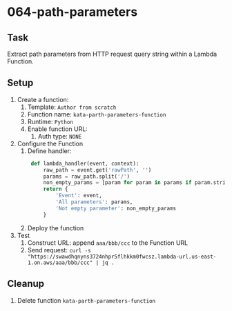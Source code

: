 # 064-path-parameters

## Task

Extract path parameters from HTTP request query string within a Lambda Function.

## Setup

1. Create a function:
    1. Template: `Author from scratch`
    2. Function name: `kata-parth-parameters-function`
    3. Runtime: `Python`
    4. Enable function URL:
        1. Auth type: `NONE`
2. Configure the Function
    1. Define handler:
       ```python
        def lambda_handler(event, context):
        	raw_path = event.get('rawPath', '')
            params = raw_path.split('/')
            non_empty_params = [param for param in params if param.strip() != '']
            return {
                'Event': event,
                'All parameters': params, 
                'Not empty parameter': non_empty_params
            }
       ```
    2. Deploy the function
3. Test
    1. Construct URL: append `aaa/bbb/ccc` to the Function URL
    2. Send request: `curl -s "https://swawdhqnyns3724nhpr5flhkkm0fwcsz.lambda-url.us-east-1.on.aws/aaa/bbb/ccc" | jq .`

## Cleanup

1. Delete function `kata-parth-parameters-function`
